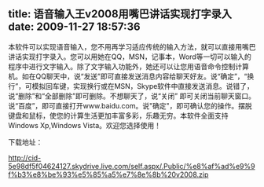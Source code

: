 title: 语音输入王v2008用嘴巴讲话实现打字录入
date: 2009-11-27 18:57:36
---

<p>
	本软件可以实现语音输入，您不用再学习适应传统的输入方法，就可以直接用嘴巴讲话实现打字录入。您可以用她在QQ，MSN，记事本，Word等一切可以输入的程序中进行文字输入。除了文字输入功能外，她还可以让您用语音命令控制计算机。如在QQ聊天中，说&ldquo;发送&rdquo;即可直接发送消息内容给聊天好友。说&ldquo;确定&rdquo;，&ldquo;换行&rdquo;，可模拟回车键，实现换行或在MSN，Skype软件中直接发送消息。说错了，说&ldquo;删除&rdquo;和&ldquo;全部删除&rdquo;即可删除。不想聊天了，说&ldquo;关闭&rdquo; 即可关闭当前聊天窗口。说&ldquo;百度&rdquo;，即可直接打开www.baidu.com。说&quot;确定&quot;，即可确认您的操作。摆脱键盘和鼠标，使您的计算生活更加丰富多彩，乐趣无穷。本软件全面支持Windows Xp,Windows Vista。欢迎您选择使用！</p>
<p>
	下载地址：</p>
<p>
	<a href="http://cid-5e98df5f04624127.skydrive.live.com/self.aspx/.Public/%e8%af%ad%e9%9f%b3%e8%be%93%e5%85%a5%e7%8e%8b%20v2008.zip">http://cid-5e98df5f04624127.skydrive.live.com/self.aspx/.Public/%e8%af%ad%e9%9f%b3%e8%be%93%e5%85%a5%e7%8e%8b%20v2008.zip</a></p>
